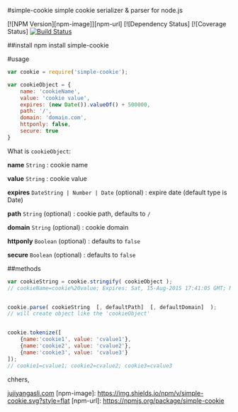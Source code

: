 #simple-cookie
simple cookie serializer & parser for node.js

[![NPM Version][npm-image]][npm-url]
[![Dependency Status]
[![Coverage Status]
[![Build Status][travis-image]][travis-url]

##install
npm install simple-cookie


#usage
```javascript
var cookie = require('simple-cookie');

var cookieObject = {
	name: 'cookieName',
	value: 'cookie value',
	expires: (new Date()).valueOf() + 500000,
	path: '/',
	domain: 'domain.com',
	httponly: false,
	secure: true
}
```
What is `cookieObject`:

**name** `String` : cookie name

**value** `String` : cookie value

**expires** `DateString | Number | Date` (optional) : expire date (default type is Date)

**path** `String` (optional) : cookie path, defaults to `/`

**domain** `String` (optional) : cookie domain 

**httponly** `Boolean` (optional) : defaults to `false`

**secure** `Boolean` (optional) : defaults to `false`

##methods
```javascript
var cookieString = cookie.stringify( cookieObject );
// cookieName=cookie%20value; Expires: Sat, 15-Aug-2015 17:41:05 GMT; Max-Age: 31449600; Path=/; domain=domain.com; secure


cookie.parse( cookieString  [, defaultPath]  [, defaultDomain]  );
// will create object like the 'cookieObject'


cookie.tokenize([
	{name:'cookie1', value: 'cvalue1'},
	{name:'cookie2', value: 'cvalue2'},
	{name:'cookie3', value: 'cvalue3'}
]);
// cookie1=cvalue1; cookie2=cvalue2; cookie3=cvalue3 
```


chhers,

[jujiyangasli.com](http://jujiyangasli.com)
[npm-image]: https://img.shields.io/npm/v/simple-cookie.svg?style=flat
[npm-url]: https://npmjs.org/package/simple-cookie

[travis-image]: https://img.shields.io/travis/juji/simple-cookie.svg?style=flat
[travis-url]: https://travis-ci.org/juji/simple-cookie

